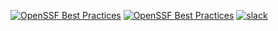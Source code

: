 [![OpenSSF Best Practices](https://bestpractices.coreinfrastructure.org/projects/2095/badge)](https://bestpractices.coreinfrastructure.org/projects/2095)
[![OpenSSF Best Practices](https://bestpractices.coreinfrastructure.org/projects/26/badge)](https://bestpractices.coreinfrastructure.org/projects/26)
[![slack](https://slack.openssf.org/#security_scorecards)](https://slack.openssf.org/#security_scorecards)
